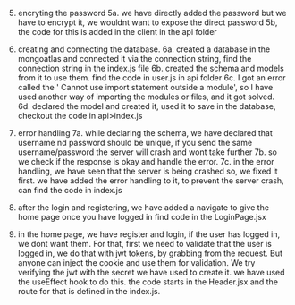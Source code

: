 5. encryting the password
5a. we have directly added the password but we have to encrypt it, we wouldnt want to expose the direct password
5b, the code for this is added in the client in the api folder 

6. creating and connecting the database.
6a. created a database in the mongoatlas and connected it via the connection string, find the connection string in the index.js file 
6b. created the schema and models from it to use them. find the code in user.js in api folder
6c. I got an error called the ' Cannot use import statement outside a module', so I have used another way of importing the modules or files, and it got solved.
6d. declared the model and created it, used it to save in the database, checkout the code in api>index.js

7. error handling 
7a. while declaring the schema, we have declared that username nd password should be unique, if you send the same username/password the server will crash and wont take further
7b. so we check if the response is okay and handle the error.
7c. in the error handling, we have seen that the server is being crashed so, we fixed it first. we have added the error handling to it, to prevent the server crash, can find the code in index.js

8. after the login and registering, we have added a navigate to give the home page once you have logged in find code in the LoginPage.jsx

9. in the home page, we have register and login, if the user has logged in, we dont want them. For that, first we need to validate that the user is logged in, we do that with jwt tokens, by grabbing from the request. But anyone can inject the cookie and use them for validation. We try verifying the jwt with the secret we have used to create it. we have used the useEffect hook to do this. the code starts in the Header.jsx and the route for that is defined in the index.js. 